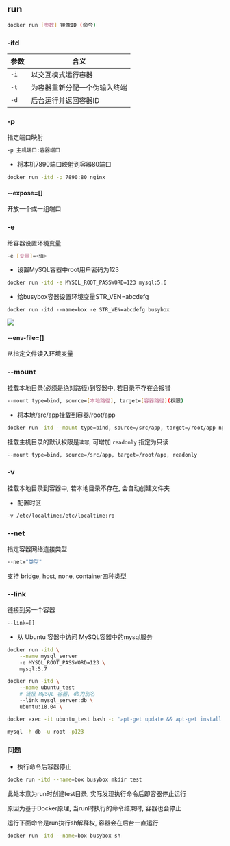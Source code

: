 <!--
 * @Description: 
 * @Version: 1.0
 * @Author: DaLao
 * @Email: dalao@xxx.com
 * @Date: 2022-01-12 01:44:11
 * @LastEditors: daLao
 * @LastEditTime: 2022-12-12 23:49:07
-->


## run


```sh
docker run [参数] 镜像ID (命令)
```

### -itd

| 参数 | 含义                         |
| ---- | ---------------------------- |
| `-i` | 以交互模式运行容器           |
| `-t` | 为容器重新分配一个伪输入终端 |
| `-d` | 后台运行并返回容器ID         |

### -p

指定端口映射

````sh
-p 主机端口:容器端口
````

- 将本机7890端口映射到容器80端口

```sh
docker run -itd -p 7890:80 nginx
```

#### --expose=[]

开放一个或一组端口

### -e

给容器设置环境变量

```sh
-e [变量]=<值>
```

- 设置MySQL容器中root用户密码为123

```sh
docker run -itd -e MYSQL_ROOT_PASSWORD=123 mysql:5.6
```


- 给busybox容器设置环境变量STR_VEN=abcdefg

```
docker run -itd --name=box -e STR_VEN=abcdefg busybox
```
![](https://cdn.hurra.ltd/img/20220112045036.png)


#### --env-file=[]

从指定文件读入环境变量

### --mount

挂载本地目录(必须是绝对路径)到容器中, 若目录不存在会报错

```sh
--mount type=bind, source=[本地路径], target=[容器路径](权限)
```

- 将本地/src/app挂载到容器/root/app

```sh
docker run -itd --mount type=bind, source=/src/app, target=/root/app nginx:alpine
```

挂载主机目录的默认权限是`读写`, 可增加 `readonly` 指定为只读

```sh
--mount type=bind, source=/src/app, target=/root/app, readonly
```


### -v

挂载本地目录到容器中, 若本地目录不存在, 会自动创建文件夹


- 配置时区

```sh
-v /etc/localtime:/etc/localtime:ro
```


### --net

指定容器网络连接类型

```sh
--net="类型"
```

支持 bridge, host, none, container四种类型


### --link

链接到另一个容器

```sh
--link=[]
```

- 从 Ubuntu 容器中访问 MySQL容器中的mysql服务

```sh
docker run -itd \
    --name mysql_server 
    -e MYSQL_ROOT_PASSWORD=123 \
    mysql:5.7
```

```sh
docker run -itd \
    --name ubuntu_test
    # 链接 MySQL 容器, db为别名
    --link mysql_server:db \
    ubuntu:18.04 \

docker exec -it ubuntu_test bash -c 'apt-get update && apt-get install -y mysql-client'

mysql -h db -u root -p123
```


### 问题


- 执行命令后容器停止

```sh
docke run -itd --name=box busybox mkdir test
```

此处本意为run时创建test目录, 实际发现执行命令后即容器停止运行

原因为基于Docker原理, 当run时执行的命令结束时, 容器也会停止

运行下面命令是run执行sh解释权, 容器会在后台一直运行

```sh
docker run -itd --name=box busybox sh
```